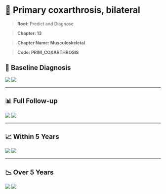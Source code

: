 # 🧬 Primary coxarthrosis, bilateral
    
> **Root:** Predict and Diagnose

> **Chapter: 13**

> **Chapter Name: Musculoskeletal**

> **Code: PRIM_COXARTHROSIS**

## 🧪 Baseline Diagnosis

<img src="/Predict/Figures/Baseline/IMP/PRIM_COXARTHROSIS.png" />

<CsvTableIMP src="/Predict/Data/Baseline/IMP/IMP_PRIM_COXARTHROSIS.csv" label="🔍 View full results" />

<img src="/Predict/Figures/Baseline/ROC/PRIM_COXARTHROSIS.png" />

<CsvTableROC src="/Predict/Data/Baseline/EVA/PRIM_COXARTHROSIS.csv" label="🔍 View full results" />

---

## 📊 Full Follow-up

<img src="/Predict/Figures/ALL/IMP/PRIM_COXARTHROSIS.png" />

<CsvTableIMP src="/Predict/Data/ALL/IMP/IMP_PRIM_COXARTHROSIS.csv" label="🔍 View full results" />

<img src="/Predict/Figures/ALL/ROC/PRIM_COXARTHROSIS.png" />

<CsvTableROC src="/Predict/Data/ALL/EVA/PRIM_COXARTHROSIS.csv" label="🔍 View full results" />

---

## 📈 Within 5 Years

<img src="/Predict/Figures/FYears/IMP/PRIM_COXARTHROSIS.png" />

<CsvTableIMP src="/Predict/Data/FYears/IMP/IMP_PRIM_COXARTHROSIS.csv" label="🔍 View full results" />

<img src="/Predict/Figures/FYears/ROC/PRIM_COXARTHROSIS.png" />

<CsvTableROC src="/Predict/Data/FYears/EVA/PRIM_COXARTHROSIS.csv" label="🔍 View full results" />

---

## 📉 Over 5 Years

<img src="/Predict/Figures/OverFYears/IMP/PRIM_COXARTHROSIS.png" />

<CsvTableIMP src="/Predict/Data/OverFYears/IMP/IMP_PRIM_COXARTHROSIS.csv" label="🔍 View full results" />

<img src="/Predict/Figures/OverFYears/ROC/PRIM_COXARTHROSIS.png" />

<CsvTableROC src="/Predict/Data/OverFYears/EVA/PRIM_COXARTHROSIS.csv" label="🔍 View full results" />
